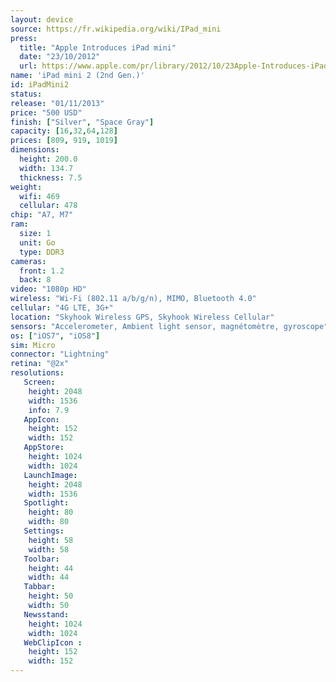 ```yaml
---
layout: device
source: https://fr.wikipedia.org/wiki/IPad_mini
press:
  title: "Apple Introduces iPad mini"
  date: "23/10/2012"
  url: https://www.apple.com/pr/library/2012/10/23Apple-Introduces-iPad-mini.html
name: 'iPad mini 2 (2nd Gen.)'
id: iPadMini2
status:
release: "01/11/2013"
price: "500 USD"
finish: ["Silver", "Space Gray"]
capacity: [16,32,64,128]
prices: [809, 919, 1019]
dimensions:
  height: 200.0
  width: 134.7
  thickness: 7.5
weight:
  wifi: 469
  cellular: 478
chip: "A7, M7"
ram:
  size: 1
  unit: Go
  type: DDR3
cameras:
  front: 1.2
  back: 8
video: "1080p HD"
wireless: "Wi-Fi (802.11 a/b/g/n), MIMO, Bluetooth 4.0"
cellular: "4G LTE, 3G+"
location: "Skyhook Wireless GPS, Skyhook Wireless Cellular"
sensors: "Accelerometer, Ambient light sensor, magnétomètre, gyroscope"
os: ["iOS7", "iOS8"]
sim: Micro
connector: "Lightning"
retina: "@2x"
resolutions:
   Screen:
    height: 2048
    width: 1536
    info: 7.9
   AppIcon:
    height: 152
    width: 152
   AppStore:
    height: 1024
    width: 1024
   LaunchImage:
    height: 2048
    width: 1536
   Spotlight:
    height: 80
    width: 80
   Settings:
    height: 58
    width: 58
   Toolbar:
    height: 44
    width: 44
   Tabbar:
    height: 50
    width: 50
   Newsstand:
    height: 1024
    width: 1024
   WebClipIcon :
    height: 152
    width: 152
---
```

